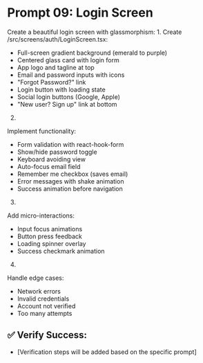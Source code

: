 # Prompt 09: Login Screen

Create a beautiful login screen with glassmorphism:
1.
Create /src/screens/auth/LoginScreen.tsx:
 - Full-screen gradient background (emerald to purple)
 - Centered glass card with login form
 - App logo and tagline at top
 - Email and password inputs with icons
 - "Forgot Password?" link
 - Login button with loading state
 - Social login buttons (Google, Apple)
 - "New user? Sign up" link at bottom
2.
Implement functionality:
 - Form validation with react-hook-form
 - Show/hide password toggle
 - Keyboard avoiding view
 - Auto-focus email field
 - Remember me checkbox (saves email)
 - Error messages with shake animation
 - Success animation before navigation
3.
Add micro-interactions:
 - Input focus animations
 - Button press feedback
 - Loading spinner overlay
 - Success checkmark animation
4.
Handle edge cases:
 - Network errors
 - Invalid credentials
 - Account not verified
 - Too many attempts

## ✅ Verify Success:
- [Verification steps will be added based on the specific prompt]
